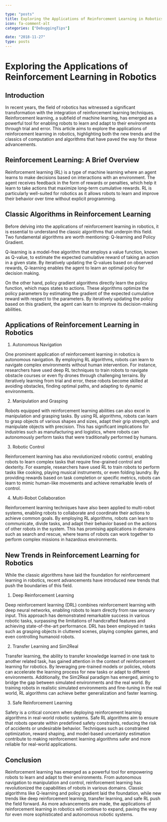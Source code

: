 ```yaml
---

type: "posts"
title: Exploring the Applications of Reinforcement Learning in Robotics
icon: fa-comment-alt
categories: ["DebuggingTips"]

date: "2018-11-27"
type: posts
---
```





# Exploring the Applications of Reinforcement Learning in Robotics

## Introduction

In recent years, the field of robotics has witnessed a significant transformation with the integration of reinforcement learning techniques. Reinforcement learning, a subfield of machine learning, has emerged as a powerful tool for enabling robots to learn and adapt to their environments through trial and error. This article aims to explore the applications of reinforcement learning in robotics, highlighting both the new trends and the classics of computation and algorithms that have paved the way for these advancements.

## Reinforcement Learning: A Brief Overview

Reinforcement learning (RL) is a type of machine learning where an agent learns to make decisions based on interactions with an environment. The agent receives feedback in the form of rewards or penalties, which help it learn to take actions that maximize long-term cumulative rewards. RL is particularly well-suited for robotics as it allows robots to learn and improve their behavior over time without explicit programming.

## Classic Algorithms in Reinforcement Learning

Before delving into the applications of reinforcement learning in robotics, it is essential to understand the classic algorithms that underpin this field. Two fundamental algorithms are worth mentioning: Q-learning and Policy Gradient.

Q-learning is a model-free algorithm that employs a value function, known as Q-value, to estimate the expected cumulative reward of taking an action in a given state. By iteratively updating the Q-values based on observed rewards, Q-learning enables the agent to learn an optimal policy for decision making.

On the other hand, policy gradient algorithms directly learn the policy function, which maps states to actions. These algorithms optimize the policy parameters by estimating the gradient of the expected cumulative reward with respect to the parameters. By iteratively updating the policy based on this gradient, the agent can learn to improve its decision-making abilities.

## Applications of Reinforcement Learning in Robotics

1. Autonomous Navigation

One prominent application of reinforcement learning in robotics is autonomous navigation. By employing RL algorithms, robots can learn to navigate complex environments without human intervention. For instance, researchers have used deep RL techniques to train robots to navigate obstacle courses or even fly drones through challenging terrains. By iteratively learning from trial and error, these robots become skilled at avoiding obstacles, finding optimal paths, and adapting to dynamic environments.

2. Manipulation and Grasping

Robots equipped with reinforcement learning abilities can also excel in manipulation and grasping tasks. By using RL algorithms, robots can learn to grasp objects of various shapes and sizes, adapt their grip strength, and manipulate objects with precision. This has significant implications for industries such as manufacturing and logistics, where robots can autonomously perform tasks that were traditionally performed by humans.

3. Robotic Control

Reinforcement learning has also revolutionized robotic control, enabling robots to learn complex tasks that require fine-grained control and dexterity. For example, researchers have used RL to train robots to perform tasks like cooking, playing musical instruments, or even folding laundry. By providing rewards based on task completion or specific metrics, robots can learn to mimic human-like movements and achieve remarkable levels of control.

4. Multi-Robot Collaboration

Reinforcement learning techniques have also been applied to multi-robot systems, enabling robots to collaborate and coordinate their actions to achieve common goals. By employing RL algorithms, robots can learn to communicate, divide tasks, and adapt their behavior based on the actions of other robots in the system. This has promising applications in domains such as search and rescue, where teams of robots can work together to perform complex missions in hazardous environments.

## New Trends in Reinforcement Learning for Robotics

While the classic algorithms have laid the foundation for reinforcement learning in robotics, recent advancements have introduced new trends that push the boundaries of this field.

1. Deep Reinforcement Learning

Deep reinforcement learning (DRL) combines reinforcement learning with deep neural networks, enabling robots to learn directly from raw sensory input. This approach has demonstrated remarkable success in various robotic tasks, surpassing the limitations of handcrafted features and achieving state-of-the-art performance. DRL has been employed in tasks such as grasping objects in cluttered scenes, playing complex games, and even controlling humanoid robots.

2. Transfer Learning and Sim2Real

Transfer learning, the ability to transfer knowledge learned in one task to another related task, has gained attention in the context of reinforcement learning for robotics. By leveraging pre-trained models or policies, robots can accelerate the learning process for new tasks or adapt to different environments. Additionally, the Sim2Real paradigm has emerged, aiming to bridge the gap between simulated environments and the real world. By training robots in realistic simulated environments and fine-tuning in the real world, RL algorithms can achieve better generalization and faster learning.

3. Safe Reinforcement Learning

Safety is a critical concern when deploying reinforcement learning algorithms in real-world robotic systems. Safe RL algorithms aim to ensure that robots operate within predefined safety constraints, reducing the risk of accidents or undesirable behavior. Techniques such as constrained optimization, reward shaping, and model-based uncertainty estimation contribute to making reinforcement learning algorithms safer and more reliable for real-world applications.

## Conclusion

Reinforcement learning has emerged as a powerful tool for empowering robots to learn and adapt to their environments. From autonomous navigation to manipulation and control, reinforcement learning has revolutionized the capabilities of robots in various domains. Classic algorithms like Q-learning and policy gradient laid the foundation, while new trends like deep reinforcement learning, transfer learning, and safe RL push the field forward. As more advancements are made, the applications of reinforcement learning in robotics will continue to expand, paving the way for even more sophisticated and autonomous robotic systems.
